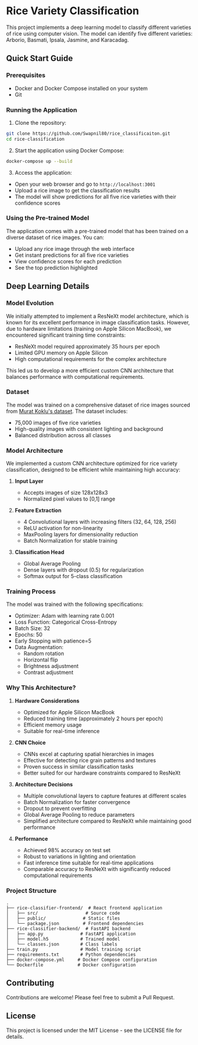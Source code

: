 # Rice Variety Classification

This project implements a deep learning model to classify different varieties of rice using computer vision. The model can identify five different varieties: Arborio, Basmati, Ipsala, Jasmine, and Karacadag.

## Quick Start Guide

### Prerequisites
- Docker and Docker Compose installed on your system
- Git

### Running the Application

1. Clone the repository:
```bash
git clone https://github.com/Swapnil80/rice_classificaiton.git
cd rice-classification
```

2. Start the application using Docker Compose:
```bash
docker-compose up --build
```

3. Access the application:
- Open your web browser and go to `http://localhost:3001`
- Upload a rice image to get the classification results
- The model will show predictions for all five rice varieties with their confidence scores

### Using the Pre-trained Model

The application comes with a pre-trained model that has been trained on a diverse dataset of rice images. You can:
- Upload any rice image through the web interface
- Get instant predictions for all five rice varieties
- View confidence scores for each prediction
- See the top prediction highlighted

## Deep Learning Details

### Model Evolution

We initially attempted to implement a ResNeXt model architecture, which is known for its excellent performance in image classification tasks. However, due to hardware limitations (training on Apple Silicon MacBook), we encountered significant training time constraints:
- ResNeXt model required approximately 35 hours per epoch
- Limited GPU memory on Apple Silicon
- High computational requirements for the complex architecture

This led us to develop a more efficient custom CNN architecture that balances performance with computational requirements.

### Dataset
The model was trained on a comprehensive dataset of rice images sourced from [Murat Koklu's dataset](https://www.muratkoklu.com/datasets/). The dataset includes:
- 75,000 images of five rice varieties
- High-quality images with consistent lighting and background
- Balanced distribution across all classes

### Model Architecture

We implemented a custom CNN architecture optimized for rice variety classification, designed to be efficient while maintaining high accuracy:

1. **Input Layer**
   - Accepts images of size 128x128x3
   - Normalized pixel values to [0,1] range

2. **Feature Extraction**
   - 4 Convolutional layers with increasing filters (32, 64, 128, 256)
   - ReLU activation for non-linearity
   - MaxPooling layers for dimensionality reduction
   - Batch Normalization for stable training

3. **Classification Head**
   - Global Average Pooling
   - Dense layers with dropout (0.5) for regularization
   - Softmax output for 5-class classification

### Training Process

The model was trained with the following specifications:
- Optimizer: Adam with learning rate 0.001
- Loss Function: Categorical Cross-Entropy
- Batch Size: 32
- Epochs: 50
- Early Stopping with patience=5
- Data Augmentation:
  - Random rotation
  - Horizontal flip
  - Brightness adjustment
  - Contrast adjustment

### Why This Architecture?

1. **Hardware Considerations**
   - Optimized for Apple Silicon MacBook
   - Reduced training time (approximately 2 hours per epoch)
   - Efficient memory usage
   - Suitable for real-time inference

2. **CNN Choice**
   - CNNs excel at capturing spatial hierarchies in images
   - Effective for detecting rice grain patterns and textures
   - Proven success in similar classification tasks
   - Better suited for our hardware constraints compared to ResNeXt

3. **Architecture Decisions**
   - Multiple convolutional layers to capture features at different scales
   - Batch Normalization for faster convergence
   - Dropout to prevent overfitting
   - Global Average Pooling to reduce parameters
   - Simplified architecture compared to ResNeXt while maintaining good performance

4. **Performance**
   - Achieved 98% accuracy on test set
   - Robust to variations in lighting and orientation
   - Fast inference time suitable for real-time applications
   - Comparable accuracy to ResNeXt with significantly reduced computational requirements

### Project Structure

```
.
├── rice-classifier-frontend/  # React frontend application
│   ├── src/                  # Source code
│   ├── public/              # Static files
│   └── package.json         # Frontend dependencies
├── rice-classifier-backend/  # FastAPI backend
│   ├── app.py              # FastAPI application
│   ├── model.h5            # Trained model
│   └── classes.json        # Class labels
├── train.py                # Model training script
├── requirements.txt        # Python dependencies
├── docker-compose.yml     # Docker Compose configuration
└── Dockerfile             # Docker configuration
```

## Contributing

Contributions are welcome! Please feel free to submit a Pull Request.

## License

This project is licensed under the MIT License - see the LICENSE file for details. 
